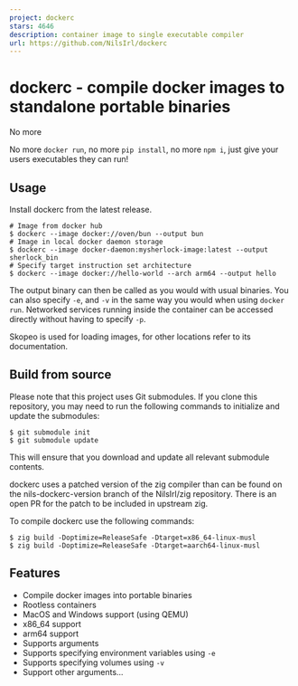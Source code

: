 ```yaml
---
project: dockerc
stars: 4646
description: container image to single executable compiler
url: https://github.com/NilsIrl/dockerc
---
```


dockerc - compile docker images to standalone portable binaries
===============================================================

No more

No more `docker run`, no more `pip install`, no more `npm i`, just give your users executables they can run!

Usage
-----

Install dockerc from the latest release.

```
# Image from docker hub
$ dockerc --image docker://oven/bun --output bun
# Image in local docker daemon storage
$ dockerc --image docker-daemon:mysherlock-image:latest --output sherlock_bin
# Specify target instruction set architecture
$ dockerc --image docker://hello-world --arch arm64 --output hello
```

The output binary can then be called as you would with usual binaries. You can also specify `-e`, and `-v` in the same way you would when using `docker run`. Networked services running inside the container can be accessed directly without having to specify `-p`.

Skopeo is used for loading images, for other locations refer to its documentation.

Build from source
-----------------

Please note that this project uses Git submodules. If you clone this repository, you may need to run the following commands to initialize and update the submodules:

```
$ git submodule init
$ git submodule update
```

This will ensure that you download and update all relevant submodule contents.

dockerc uses a patched version of the zig compiler than can be found on the nils-dockerc-version branch of the NilsIrl/zig repository. There is an open PR for the patch to be included in upstream zig.

To compile dockerc use the following commands:

```
$ zig build -Doptimize=ReleaseSafe -Dtarget=x86_64-linux-musl
$ zig build -Doptimize=ReleaseSafe -Dtarget=aarch64-linux-musl
```

Features
--------

-   Compile docker images into portable binaries
-   Rootless containers
-   MacOS and Windows support (using QEMU)
-   x86\_64 support
-   arm64 support
-   Supports arguments
-   Supports specifying environment variables using `-e`
-   Supports specifying volumes using `-v`
-   Support other arguments...
